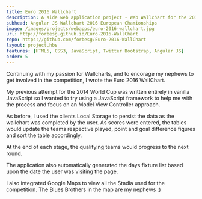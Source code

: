 ```yaml
---
title: Euro 2016 Wallchart
description: A side web application project - Web Wallchart for the 2016 European Chamionships
subhead: Angular JS Wallchart 2016 European Chamionships
image: /images/projects/webapps/euro-2016-wallchart.jpg
url: http://forbesg.github.io/Euro-2016-WallChart
repo: https://github.com/forbesg/Euro-2016-WallChart
layout: project.hbs
features: [HTML5, CSS3, JavaScript, Twitter Bootstrap, Angular JS]
order: 5
---
```


Continuing with my passion for Wallcharts, and to encorage my nephews to get involved
in the competition, I wrote the Euro 2016 WallChart.

My previous attempt for the 2014 World Cup was written entirely in vanilla JavaScript
so I wanted to try using a JavaScript framework to help me with the process and
focus on an Model View Controller approach.

As before, I used the clients Local Storage to persist the data as the wallchart was completed
by the user. As scores were entered, the tables would update the teams respective
played, point and goal difference figures and sort the table accordingly.

At the end of each stage, the qualifying teams would progress to the next round.

The application also automatically generated the days fixture list based upon the
date the user was visiting the page.

I also integrated Google Maps to view all the Stadia used for the competition. The
Blues Brothers in the map are my nephews :)
